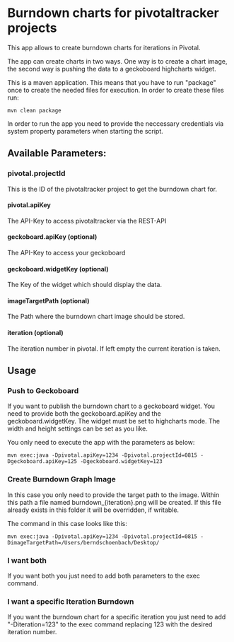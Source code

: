 # Burndown charts for pivotaltracker projects

This app allows to create burndown charts for iterations in Pivotal.

The app can create charts in two ways. One way is to create a chart image, 
the second way is pushing the data to a geckoboard highcharts widget.

This is a maven application. This means that you have to run "package" once to create the needed files for execution. 
In order to create these files run: 

    mvn clean package 

In order to run the app you need to provide the neccessary credentials via system property parameters when starting the script.

## Available Parameters:

### pivotal.projectId
This is the ID of the pivotaltracker project to get the burndown chart for. 

#### pivotal.apiKey
The API-Key to access pivotaltracker via the REST-API

#### geckoboard.apiKey (optional)
The API-Key to access your geckoboard

#### geckoboard.widgetKey (optional)
The Key of the widget which should display the data.

#### imageTargetPath (optional)
The Path where the burndown chart image should be stored.

#### iteration (optional)
The iteration number in pivotal. If left empty the current iteration is taken.

## Usage

### Push to Geckoboard
If you want to publish the burndown chart to a geckoboard widget. You need to provide 
both the geckoboard.apiKey and the geckoboard.widgetKey. The widget must be set to highcharts mode. 
The width and height settings can be set as you like.

You only need to execute the app with the parameters as below:

    mvn exec:java -Dpivotal.apiKey=1234 -Dpivotal.projectId=0815 -Dgeckoboard.apiKey=125 -Dgeckoboard.widgetKey=123
    
### Create Burndown Graph Image
In this case you only need to provide the target path to the image. Within this path a file named burndown_{iteration}.png 
will be created. If this file already exists in this folder it will be overridden, if writable.

The command in this case looks like this:

    mvn exec:java -Dpivotal.apiKey=1234 -Dpivotal.projectId=0815 -DimageTargetPath=/Users/berndschoenbach/Desktop/
    
    
### I want both
If you want both you just need to add both parameters to the exec command.

### I want a specific Iteration Burndown
If you want the burndown chart for a specific iteration you just need to add "-Diteration=123" to the exec command 
replacing 123 with the desired iteration number.
